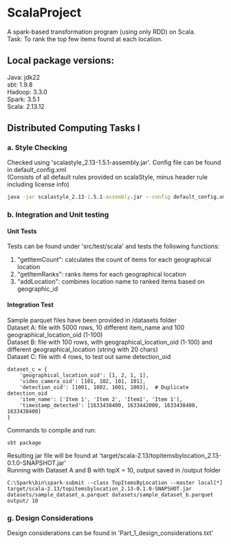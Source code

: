 # ScalaProject

A spark-based transformation program (using only RDD) on Scala.  
Task: To rank the top few items found at each location. 

## Local package versions:
Java: jdk22  
sbt: 1.9.8  
Hadoop: 3.3.0  
Spark: 3.5.1  
Scala: 2.13.12  

## Distributed Computing Tasks I
### a. Style Checking 
Checked using 'scalastyle_2.13-1.5.1-assembly.jar'. Config file can be found in default_config.xml  
(Consists of all default rules provided on scalaStyle, minus header rule including license info)
``` cmd
java -jar scalastyle_2.13-1.5.1-assembly.jar --config default_config.xml src/main/scala
```
### b. Integration and Unit testing
#### Unit Tests
Tests can be found under 'src/test/scala' and tests the following functions:
1. "getItemCount": calculates the count of items for each geographical location
2. "getItemRanks": ranks items for each geographical location
3. "addLocation": combines location name to ranked items based on geographic_id

#### Integration Test
Sample parquet files have been provided in /datasets folder  
Dataset A: file with 5000 rows, 10 different item_name and 100 geographical_location_oid (1-100)  
Dataset B: file with 100 rows, with geographical_location_oid (1-100) and different geographical_location (string with 20 chars)  
Dataset C: file with 4 rows, to test out same detection_oid  

``` 
dataset_c = {
    'geographical_location_oid': [1, 2, 1, 1],
    'video_camera_oid': [101, 102, 101, 101],
    'detection_oid': [1001, 1002, 1001, 1003],  # Duplicate detection_oid
    'item_name': ['Item 1', 'Item 2', 'Item1', 'Item 1'],
    'timestamp_detected': [1633438400, 1633442000, 1633438400, 1633438400]
}
```  

Commands to compile and run:

```
sbt package
```
Resulting jar file will be found at 'target/scala-2.13/topitemsbylocation_2.13-0.1.0-SNAPSHOT.jar'  
Running with Dataset A and B with topX = 10, output saved in /output folder
```
C:\Spark\bin\spark-submit --class TopItemsByLocation --master local[*] target/scala-2.13/topitemsbylocation_2.13-0.1.0-SNAPSHOT.jar datasets/sample_dataset_a.parquet datasets/sample_dataset_b.parquet output/ 10
```

### g. Design Considerations

Design considerations can be found in 'Part_1_design_considerations.txt'